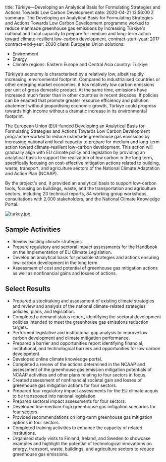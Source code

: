 
title: Türkiye—Developing an Analytical Basis for Formulating Strategies and Actions
  Towards Low Carbon Development
date: 2020-04-21 13:56:00 Z
summary: The Developing an Analytical Basis for Formulating Strategies and Actions
  Towards Low Carbon Development programme worked to reduce manmade greenhouse gas
  emissions by increasing Türkiye's national and local capacity to prepare for medium
  and long-term action toward climate-resilient low-carbon development.
contract-start-year: 2017
contract-end-year: 2020
client: European Union
solutions:
- Environment
- Energy
- Climate
regions: Eastern Europe and Central Asia
country: Türkiye


Türkiye’s economy is characterised by a relatively low, albeit rapidly increasing, environmental footprint. Compared to industrialised countries or other emerging market economies, it has relatively low carbon emissions per unit of gross domestic product. At the same time, emissions have increased much faster than in other countries in recent decades. If policies can be enacted that promote greater resource efficiency and pollution abatement without jeopardising economic growth, Türkiye could progress towards high income without a dramatic increase in its environmental footprint.

The European Union (EU)-funded Developing an Analytical Basis for Formulating Strategies and Actions Towards Low Carbon Development programme worked to reduce manmade greenhouse gas emissions by increasing national and local capacity to prepare for medium and long-term action toward climate-resilient low-carbon development. This action will gradually align with EU climate policy and legislation by providing an analytical basis to support the realization of low carbon in the long term, specifically focusing on cost-effective mitigation actions related to building, waste, transport, and agriculture sectors of the National Climate Adaptation and Action Plan (NCAAP).

By the project's end, it provided an analytical basis to support low-carbon tools, focusing on buildings, waste, and the transportation and agriculture sectors, including 20 technical reports, 84 working group workshops, consultations with 2,000 stakeholders, and the National Climate Knowledge Portal.

![turkey.jpg](/uploads/turkey.jpg)

## Sample Activities

* Review existing climate strategies.
* Prepare regulatory and sectoral impact assessments for the Handbook on the Implementation of EU Climate Legislation.
* Develop an analytical basis for possible strategies and actions ensuring low-carbon development in the long term.
* Assessment of cost and potential of greenhouse gas mitigation actions as well as nonfinancial gains and losses of actions.

## Select Results

* Prepared a stocktaking and assessment of existing climate strategies and review and analysis of the national climate-related strategies policies, plans, and legislation.
* Completed a demand status report, identifying the sectoral development policies intended to meet the greenhouse gas emissions reduction targets.
* Performed legislative and institutional gap analysis to improve low carbon development and climate mitigation performance.
* Prepared a barrier and opportunities report identifying financial, institutional, and technological barriers and opportunities for low carbon development.
* Developed online climate knowledge portal.
* Completed a review of the actions determined in the NCAAP and assessment of the greenhouse gas emission mitigation potentials of NCAAP activities and other plans relating to four sectors in focus.
* Created assessment of nonfinancial societal gain and losses of greenhouse gas mitigation actions for four sectors.
* Prepared four regulatory impact assessments for the EU climate acquis to be transposed into national legislation.
* Prepared sectoral impact assessments for four sectors.
* Developed low-medium-high greenhouse gas mitigation scenarios for four sectors.
* Provided recommendations on long-term greenhouse gas mitigation options in four sectors.
* Completed training activities to enhance the capacity of related institutions.
* Organised study visits to Finland, Ireland, and Sweden to showcase examples and highlight the potential of technological innovations on energy, transport, waste, buildings, and agriculture sectors to reduce greenhouse gas emissions.
